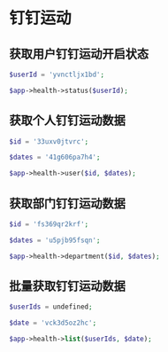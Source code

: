 # 钉钉运动

<a name="status"></a>
## 获取用户钉钉运动开启状态

```php
$userId = 'yvnctljx1bd';

$app->health->status($userId);
```

<a name="user"></a>
## 获取个人钉钉运动数据

```php
$id = '33uxv0jtvrc';

$dates = '41g606pa7h4';

$app->health->user($id, $dates);
```

<a name="department"></a>
## 获取部门钉钉运动数据

```php
$id = 'fs369qr2krf';

$dates = 'u5pjb95fsqn';

$app->health->department($id, $dates);
```

<a name="list"></a>
## 批量获取钉钉运动数据

```php
$userIds = undefined;

$date = 'vck3d5oz2hc';

$app->health->list($userIds, $date);
```

